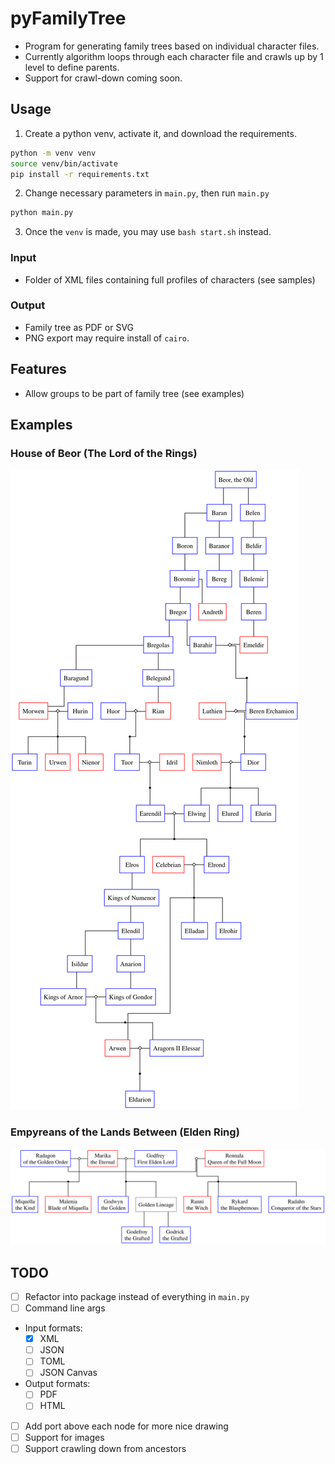 # pyFamilyTree
- Program for generating family trees based on individual character files.
- Currently algorithm loops through each character file and crawls up by 1 level to define parents.
- Support for crawl-down coming soon.

## Usage
1. Create a python venv, activate it, and download the requirements.
```bash
python -m venv venv
source venv/bin/activate
pip install -r requirements.txt
```
2. Change necessary parameters in `main.py`, then run `main.py`
```bash
python main.py
```
3. Once the `venv` is made, you may use `bash start.sh` instead.

### Input
- Folder of XML files containing full profiles of characters (see samples)

### Output
- Family tree as PDF or SVG
- PNG export may require install of `cairo`.

## Features
- Allow groups to be part of family tree (see examples)

## Examples
### House of Beor (The Lord of the Rings)
![House of Beor family tree](./assets/house_of_beor.svg)

### Empyreans of the Lands Between (Elden Ring)
![Elden Ring family tree](./assets/elden_ring.svg)


## TODO
- [ ] Refactor into package instead of everything in `main.py`
- [ ] Command line args
- Input formats:
    - [x] XML
    - [ ] JSON
    - [ ] TOML
    - [ ] JSON Canvas
- Output formats:
    - [ ] PDF
    - [ ] HTML
- [ ] Add port above each node for more nice drawing
- [ ] Support for images
- [ ] Support crawling down from ancestors

